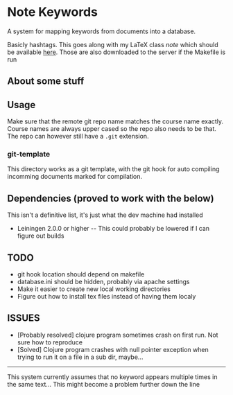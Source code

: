 # Note Keywords
A system for mapping keywords from documents into a database.

Basicly hashtags. This goes along with my LaTeX class *note* which should be
available [here](https://github.com/hugonikanor/latexclasses"). Those are also
downloaded to the server if the Makefile is run

## About some stuff

## Usage
Make sure that the remote git repo name matches the course name exactly. Course
names are always upper cased so the repo also needs to be that. The repo can
however still have a `.git` extension.

### git-template
This directory works as a git template, with the git hook for auto compiling incomming documents marked for compilation.

## Dependencies (proved to work with the below)
This isn't a definitive list, it's just what the dev machine had installed
- Leiningen 2.0.0 or higher -- This could probably be lowered if I can figure out builds


## TODO
+ git hook location should depend on makefile
+ database.ini should be hidden, probably via apache settings
+ Make it easier to create new local working directories
+ Figure out how to install tex files instead of having them localy

## ISSUES
+ [Probably resolved] clojure program sometimes crash on first run. Not sure how to reproduce
+ [Solved] Clojure program crashes with null pointer exception when trying to run it on a file in a sub dir, maybe...

---

This system currently assumes that no keyword appears multiple times in the same
text...
This might become a problem further down the line
